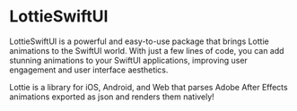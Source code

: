# LottieSwiftUI

LottieSwiftUI is a powerful and easy-to-use package that brings Lottie animations to the SwiftUI world. With just a few lines of code, you can add stunning animations to your SwiftUI applications, improving user engagement and user interface aesthetics.

Lottie is a library for iOS, Android, and Web that parses Adobe After Effects animations exported as json and renders them natively!
